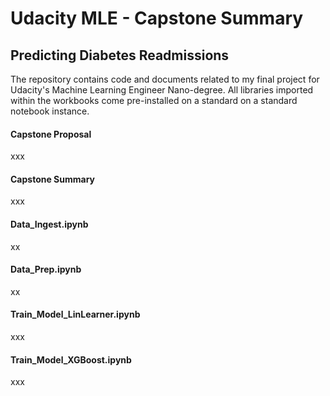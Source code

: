 # Udacity MLE - Capstone Summary
## Predicting Diabetes Readmissions

The repository contains code and documents related to my final project for Udacity's Machine Learning Engineer Nano-degree. All libraries imported within the workbooks come pre-installed on a standard on a standard notebook instance.

#### Capstone Proposal
xxx
#### Capstone Summary
xxx
#### Data_Ingest.ipynb
xx
#### Data_Prep.ipynb
xx
#### Train_Model_LinLearner.ipynb
xxx
#### Train_Model_XGBoost.ipynb
xxx
